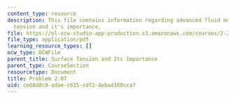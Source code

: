 ```yaml
---
content_type: resource
description: This file contains information regarding advanced fluid mechanics, surface
  tension and it's importance.
file: https://ol-ocw-studio-app-production.s3.amazonaws.com/courses/2-25-advanced-fluid-mechanics-fall-2013/ce68d8c9adaec615cdf28ebad160cca7_MIT2_25F13_Problem2.07.pdf
file_type: application/pdf
learning_resource_types: []
ocw_type: OCWFile
parent_title: Surface Tension and Its Importance
parent_type: CourseSection
resourcetype: Document
title: Problem 2.07
uid: ce68d8c9-adae-c615-cdf2-8ebad160cca7
---
```

